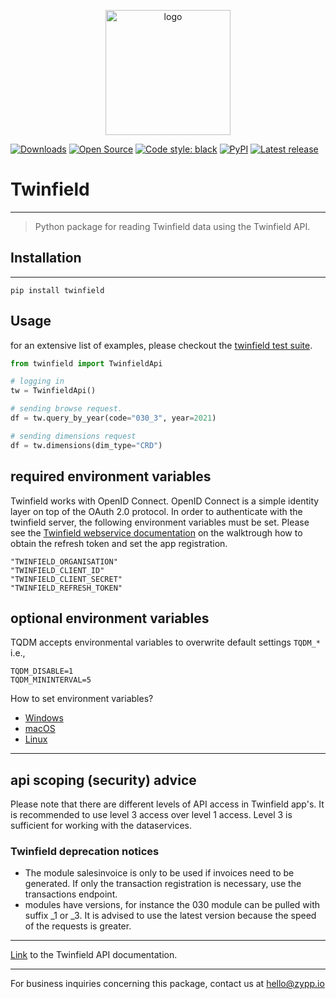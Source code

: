 <p align="center"><img alt="logo" src="https://www.zypp.io/static/assets/img/logos/zypp/white/500px.png" width="200"></p>

[![Downloads](https://pepy.tech/badge/twinfield)](https://pepy.tech/project/twinfield)
[![Open Source](https://badges.frapsoft.com/os/v1/open-source.svg?v=103)](https://opensource.org/)
[![Code style: black](https://img.shields.io/badge/code%20style-black-000000.svg)](https://github.com/psf/black)
[![PyPI](https://img.shields.io/pypi/v/twinfield)](https://pypi.org/project/twinfield/)
[![Latest release](https://badgen.net/github/release/zypp-io/twinfield)](https://github.com/zypp-io/twinfield/releases)

Twinfield
====

---
> Python package for reading Twinfield data using the Twinfield API.

## Installation

---
```commandline
pip install twinfield
```

## Usage
for an extensive list of examples, please checkout the [twinfield test suite](twinfield/tests/test_twinfield.py).

```python
from twinfield import TwinfieldApi

# logging in
tw = TwinfieldApi()

# sending browse request.
df = tw.query_by_year(code="030_3", year=2021)

# sending dimensions request
df = tw.dimensions(dim_type="CRD")
```
## required environment variables
Twinfield works with OpenID Connect. OpenID Connect is a simple identity layer on top of the OAuth 2.0 protocol.
In order to authenticate with the twinfield server, the following environment variables must be set. Please see the
[Twinfield webservice documentation](https://accounting.twinfield.com/webservices/documentation/#/ApiReference/Authentication/OpenIdConnect)
on the walktrough how to obtain the refresh token and set the app registration.

```shell
"TWINFIELD_ORGANISATION"
"TWINFIELD_CLIENT_ID"
"TWINFIELD_CLIENT_SECRET"
"TWINFIELD_REFRESH_TOKEN"
```

## optional environment variables
TQDM accepts environmental variables to overwrite default settings `TQDM_*` i.e.,
```shell
TQDM_DISABLE=1
TQDM_MININTERVAL=5
```

How to set environment variables?
- [Windows](https://stackoverflow.com/questions/5898131/set-a-persistent-environment-variable-from-cmd-exe)
- [macOS](https://apple.stackexchange.com/questions/106778/how-do-i-set-environment-variables-on-os-x)
- [Linux](https://unix.stackexchange.com/questions/117467/how-to-permanently-set-environmental-variables)

---

## api scoping (security) advice
Please note that there are different levels of API access in Twinfield app's. It is recommended to use level 3 access over level 1 access.
Level 3 is sufficient for working with the dataservices.

### Twinfield deprecation notices
- The module salesinvoice is only to be used if invoices need to be generated. If only the transaction registration is necessary, use the transactions endpoint.
- modules have versions, for instance the 030 module can be pulled with suffix _1 or _3. It is advised to use the latest version because the speed of the requests is greater.


---

[Link](https://www.twinfield.nl/api) to the Twinfield API documentation.

---

For business inquiries concerning this package, contact us at hello@zypp.io

